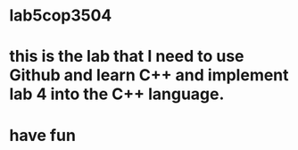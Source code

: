 # lab5cop3504 
# this is the lab that I need to use Github and learn C++ and implement lab 4 into the C++ language.
# have fun
